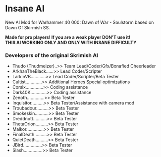 # Insane AI
New AI Mod for Warhammer 40 000: Dawn of War - Soulstorm based on Dawn Of Skirmish SS.

**Made for pro players! If you are a weak player DON'T use it!  
THIS AI WORKING ONLY AND ONLY WITH INSANE DIFFICULTY** 

### Developers of the original Skrimish AI

- Thudo (Thudmeizer)..>> Team Lead/Coder/Gfx/Bonafied Cheerleader
- ArkhanTheBlack......>> Lead Coder/Scripter
- LarkinVB............>> Lead Coder/Scripter/Beta Tester
- Cultist.............>> Additional Heroes Special optimizations 
- Corsix..............>> Coding assistance
- Dark40K.............>> Coding assistance
- Zenoth..............>> Beta Tester
- Inquisitor..........>> Beta Tester/Assistance with camera mod
- Troubadour..........>> Beta Tester
- Smokeskin...........>> Beta Tester
- Dreddnott...........>> Beta Tester
- ThetaOrion..........>> Beta Tester
- Malkor..............>> Beta Tester
- FinalDeath..........>> Beta Tester
- QuietDeath..........>> Beta Tester
- JBird...............>> Beta Tester
- Slash...............>> Beta Tester 
